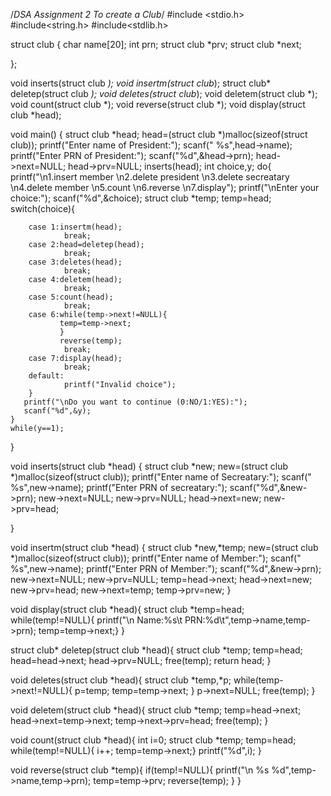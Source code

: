 /*DSA Assignment 2 To create a Club*/
#include <stdio.h>  
#include<string.h>
#include<stdlib.h>

struct club
{
    char name[20];
    int prn;
    struct club *prv;
    struct club *next;
    
};

void inserts(struct club *); 
void insertm(struct club*);
struct club* deletep(struct club *); 
void deletes(struct club*);
void deletem(struct club *);
void count(struct club *);
void reverse(struct club *);
void display(struct club *head);

void main()
{ 
    struct club *head;
    head=(struct club *)malloc(sizeof(struct club));
    printf("Enter name of President:");
    scanf(" %s",head->name);
    printf("Enter PRN of President:");
    scanf("%d",&head->prn);
    head->next=NULL;
    head->prv=NULL;
    inserts(head); 
    int choice,y;
    do{
        printf("\n1.insert member \n2.delete president \n3.delete secreatary \n4.delete member \n5.count \n6.reverse \n7.display");
        printf("\nEnter your choice:");
        scanf("%d",&choice); 
        struct club *temp;
        temp=head;
        switch(choice){
           
        case 1:insertm(head);
                break;
        case 2:head=deletep(head);
                break;
        case 3:deletes(head);
                break;
        case 4:deletem(head);
                break;
        case 5:count(head);
                break;
        case 6:while(temp->next!=NULL){
               temp=temp->next;
               }
               reverse(temp);
                break;
        case 7:display(head);
                break;
        default:
                printf("Invalid choice");
        } 
       printf("\nDo you want to continue (0:NO/1:YES):");
       scanf("%d",&y); 
    } 
    while(y==1);
} 

void inserts(struct club *head)
{ 
    struct club *new;
    new=(struct club *)malloc(sizeof(struct club));
    printf("Enter name of Secreatary:");
    scanf(" %s",new->name);
    printf("Enter PRN of secreatary:");
    scanf("%d",&new->prn);
    new->next=NULL;
    new->prv=NULL; 
    head->next=new;
    new->prv=head;
    
}

void insertm(struct club *head)
{ 
    struct club *new,*temp;
    new=(struct club *)malloc(sizeof(struct club));
    printf("Enter name of Member:");
    scanf(" %s",new->name);
    printf("Enter PRN of Member:");
    scanf("%d",&new->prn);
    new->next=NULL;
    new->prv=NULL; 
    temp=head->next;
    head->next=new; 
    new->prv=head;
    new->next=temp;
    temp->prv=new;
} 

void display(struct club *head){
    struct club *temp=head;
    while(temp!=NULL){
        printf("\n Name:%s\t PRN:%d\t",temp->name,temp->prn); 
        temp=temp->next;}
}

struct club* deletep(struct club *head){
    struct club *temp;
    temp=head;
    head=head->next; 
    head->prv=NULL;
    free(temp); 
    return head;
} 

void deletes(struct club *head){ 
    struct club *temp,*p;
    while(temp->next!=NULL){
        p=temp;
        temp=temp->next;
    } 
    p->next=NULL;
    free(temp);
}

void deletem(struct club *head){
    struct club *temp;
    temp=head->next;
    head->next=temp->next;
    temp->next->prv=head;
    free(temp);
}
    
void count(struct club *head){
    int i=0;
    struct club *temp;
    temp=head;
    while(temp!=NULL){
        i++;
        temp=temp->next;}
        printf("%d",i);
}
    
void reverse(struct club *temp){
    if(temp!=NULL){
        printf("\n %s %d",temp->name,temp->prn);
        temp=temp->prv;
        reverse(temp);
    }
}



